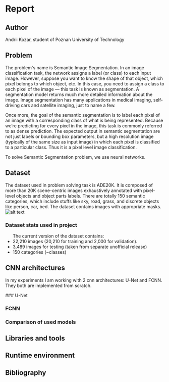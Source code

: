 # Report

## Author
Andrii Kozar, student of Poznan University of Technology

## Problem
<p>The problem's name is Semantic Image Segmentation. In an image classification task, the network assigns a label (or class) to each input image. However, suppose you want to know the shape of that object, which pixel belongs to which object, etc. In this case, you need to assign a class to each pixel of the image — this task is known as segmentation. A segmentation model returns much more detailed information about the image. Image segmentation has many applications in medical imaging, self-driving cars and satellite imaging, just to name a few.</p>
<p>Once more, the goal of the semantic segmentation is to label each pixel of an image with a corresponding class of what is being represented. Because we’re predicting for every pixel in the image, this task is commonly referred to as dense prediction. The expected output in semantic segmentation are not just labels or bounding box parameters, but a high resolution image (typically of the same size as input image) in which each pixel is classified to a particular class. Thus it is a pixel level image classification.</p>
<p>To solve Semantic Segmentation problem, we use neural networks.</p>

## Dataset
The dataset used in problem solving task is ADE20K. It is composed of more than 20K scene-centric images exhaustively annotated with pixel-level objects and object parts labels. There are totally 150 semantic categories, which include stuffs like sky, road, grass, and discrete objects like person, car, bed. The dataset contains images with appropriate masks.
![alt text](https://github.com/[username]/[reponame]/blob/[branch]/image.jpg?raw=true)

### Dataset stats used in project
<ul>The current version of the dataset contains:
  <li>22,210 images (20,210 for training and 2,000 for validation).</li>
  <li>3,489 images for testing (taken from separate unofficial release) </li>
  <li>150 categories (~classes)</li>
</ul>

## CNN architectures 
<p>In my experiments I am working with 2 cnn architectures: U-Net and FCNN. They both are implemented from scratch.</p>
### U-Net

### FCNN

### Comparison of used models

## Libraries and tools

## Runtime environment

## Bibliography
